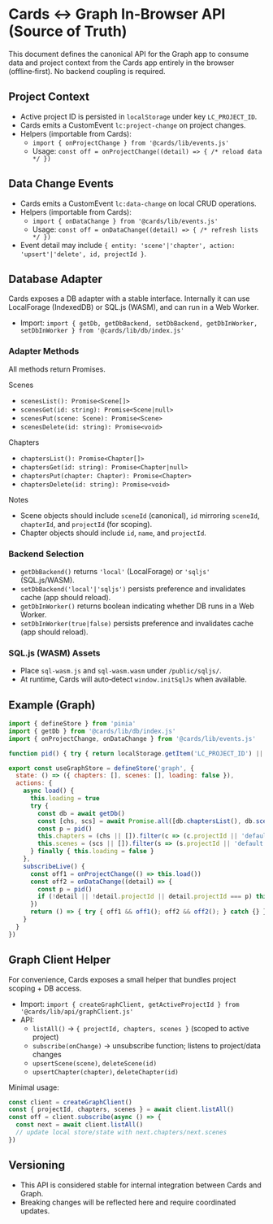 # Cards ↔ Graph In‑Browser API (Source of Truth)

This document defines the canonical API for the Graph app to consume data and project context from the Cards app entirely in the browser (offline‑first). No backend coupling is required.

## Project Context

- Active project ID is persisted in `localStorage` under key `LC_PROJECT_ID`.
- Cards emits a CustomEvent `lc:project-change` on project changes.
- Helpers (importable from Cards):
  - `import { onProjectChange } from '@cards/lib/events.js'`
  - Usage: `const off = onProjectChange((detail) => { /* reload data */ })`

## Data Change Events

- Cards emits a CustomEvent `lc:data-change` on local CRUD operations.
- Helpers (importable from Cards):
  - `import { onDataChange } from '@cards/lib/events.js'`
  - Usage: `const off = onDataChange((detail) => { /* refresh lists */ })`
- Event detail may include `{ entity: 'scene'|'chapter', action: 'upsert'|'delete', id, projectId }`.

## Database Adapter

Cards exposes a DB adapter with a stable interface. Internally it can use LocalForage (IndexedDB) or SQL.js (WASM), and can run in a Web Worker.

- Import: `import { getDb, getDbBackend, setDbBackend, getDbInWorker, setDbInWorker } from '@cards/lib/db/index.js'`

### Adapter Methods

All methods return Promises.

Scenes
- `scenesList(): Promise<Scene[]>`
- `scenesGet(id: string): Promise<Scene|null>`
- `scenesPut(scene: Scene): Promise<Scene>`
- `scenesDelete(id: string): Promise<void>`

Chapters
- `chaptersList(): Promise<Chapter[]>`
- `chaptersGet(id: string): Promise<Chapter|null>`
- `chaptersPut(chapter: Chapter): Promise<Chapter>`
- `chaptersDelete(id: string): Promise<void>`

Notes
- Scene objects should include `sceneId` (canonical), `id` mirroring `sceneId`, `chapterId`, and `projectId` (for scoping).
- Chapter objects should include `id`, `name`, and `projectId`.

### Backend Selection

- `getDbBackend()` returns `'local'` (LocalForage) or `'sqljs'` (SQL.js/WASM).
- `setDbBackend('local'|'sqljs')` persists preference and invalidates cache (app should reload).
- `getDbInWorker()` returns boolean indicating whether DB runs in a Web Worker.
- `setDbInWorker(true|false)` persists preference and invalidates cache (app should reload).

### SQL.js (WASM) Assets

- Place `sql-wasm.js` and `sql-wasm.wasm` under `/public/sqljs/`.
- At runtime, Cards will auto‑detect `window.initSqlJs` when available.

## Example (Graph)

```js
import { defineStore } from 'pinia'
import { getDb } from '@cards/lib/db/index.js'
import { onProjectChange, onDataChange } from '@cards/lib/events.js'

function pid() { try { return localStorage.getItem('LC_PROJECT_ID') || 'default' } catch { return 'default' } }

export const useGraphStore = defineStore('graph', {
  state: () => ({ chapters: [], scenes: [], loading: false }),
  actions: {
    async load() {
      this.loading = true
      try {
        const db = await getDb()
        const [chs, scs] = await Promise.all([db.chaptersList(), db.scenesList()])
        const p = pid()
        this.chapters = (chs || []).filter(c => (c.projectId || 'default') === p)
        this.scenes = (scs || []).filter(s => (s.projectId || 'default') === p)
      } finally { this.loading = false }
    },
    subscribeLive() {
      const off1 = onProjectChange(() => this.load())
      const off2 = onDataChange((detail) => {
        const p = pid()
        if (!detail || !detail.projectId || detail.projectId === p) this.load()
      })
      return () => { try { off1 && off1(); off2 && off2(); } catch {} }
    }
  }
})
```

## Graph Client Helper

For convenience, Cards exposes a small helper that bundles project scoping + DB access.

- Import: `import { createGraphClient, getActiveProjectId } from '@cards/lib/api/graphClient.js'`
- API:
  - `listAll()` → `{ projectId, chapters, scenes }` (scoped to active project)
  - `subscribe(onChange)` → unsubscribe function; listens to project/data changes
  - `upsertScene(scene)`, `deleteScene(id)`
  - `upsertChapter(chapter)`, `deleteChapter(id)`

Minimal usage:
```js
const client = createGraphClient()
const { projectId, chapters, scenes } = await client.listAll()
const off = client.subscribe(async () => {
  const next = await client.listAll()
  // update local store/state with next.chapters/next.scenes
})
```

## Versioning

- This API is considered stable for internal integration between Cards and Graph.
- Breaking changes will be reflected here and require coordinated updates.
